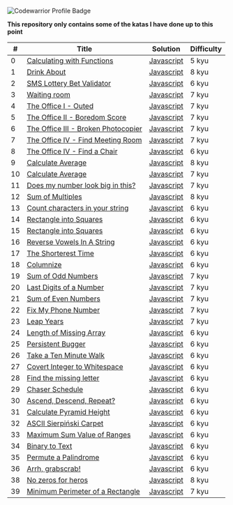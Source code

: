 ![Codewarrior Profile Badge](https://www.codewars.com/users/withLuis/badges/large
)

**This repository only contains some of the katas I have done up to this point**


| # | Title | Solution | Difficulty |
|---| ----- | -------- | ---------- |
|0|[Calculating with Functions](https://www.codewars.com/kata/525f3eda17c7cd9f9e000b39/train/javascript)|[Javascript](https://github.com/Luis0lo/codewars-vault/blob/main/5kyu/CalculatingWithFunctions.js)|5 kyu|
|1|[Drink About](https://www.codewars.com/kata/56170e844da7c6f647000063/train/javascript)|[Javascript](https://github.com/Luis0lo/codewars-vault/blob/main/8kyu/DrinkAbout.js)|8 kyu|
|2|[SMS Lottery Bet Validator](https://www.codewars.com/kata/59a3e2897ac7fd05f800005f)|[Javascript](https://github.com/Luis0lo/codewars-vault/blob/main/6kyu/SMSLotteryBetValidator.js)|6 kyu|
|3|[Waiting room](https://www.codewars.com/kata/542f0c36d002f8cd8a0005e5/train/javascript)|[Javascript](https://github.com/Luis0lo/codewars-vault/blob/main/7kyu/waitingRoom.js)|7 kyu|
|4|[The Office I - Outed](https://www.codewars.com/kata/57ecf6efc7fe13eb070000e1/train/javascript)|[Javascript](https://github.com/Luis0lo/codewars-vault/blob/main/7kyu/theOfficeI-Outed.js)|7 kyu|
|5|[The Office II - Boredom Score](https://www.codewars.com/kata/57ed4cef7b45ef8774000014/train/javascript)|[Javascript](https://github.com/Luis0lo/codewars-vault/blob/main/7kyu/theOfficeII-BoredomScore.js)|7 kyu|
|6|[The Office III - Broken Photocopier](https://www.codewars.com/kata/57ed56657b45ef922300002b/train/javascript)|[Javascript](https://github.com/Luis0lo/codewars-vault/blob/main/7kyu/theOfficeIII-BrokenPhotocopier.js)|7 kyu|
|7|[The Office IV - Find Meeting Room](https://www.codewars.com/kata/57f604a21bd4fe771b00009c/train/javascript)|[Javascript](https://github.com/Luis0lo/codewars-vault/blob/main/7kyu/theOfficeIV-FindAMeetingRoom.js)|7 kyu|
|8|[The Office IV - Find a Chair](https://www.codewars.com/kata/57f6051c3ff02f3b7300008b/train/javascript)|[Javascript](https://github.com/Luis0lo/codewars-vault/blob/main/6kyu/theOfficeV-FindChair.js)|6 kyu|
|9|[Calculate Average](https://www.codewars.com/kata/57a2013acf1fa5bfc4000921/train/javascript)|[Javascript](https://github.com/Luis0lo/codewars-vault/blob/main/8kyu/calculateAverage.js)|8 kyu|
|10|[Calculate Average](https://www.codewars.com/kata/5adadcb36edb07df5600092e/train/javascript)|[Javascript](https://github.com/Luis0lo/codewars-vault/blob/main/7kyu/count7Wonders.js)|7 kyu|
|11|[Does my number look big in this?](https://www.codewars.com/kata/5287e858c6b5a9678200083c/solutions/javascript)|[Javascript](https://github.com/Luis0lo/codewars-vault/blob/main/7kyu/isNarcissistic.js)|7 kyu|
|12|[Sum of Multiples](https://www.codewars.com/kata/57241e0f440cd279b5000829/train/javascript)|[Javascript](https://github.com/Luis0lo/codewars-vault/blob/main/8kyu/sumOfMultiples.js)|8 kyu|
|13|[Count characters in your string](https://www.codewars.com/kata/52efefcbcdf57161d4000091/train/javascript)|[Javascript](https://github.com/Luis0lo/codewars-vault/blob/main/6kyu/countCharInString.js)|6 kyu|
|14|[Rectangle into Squares](https://www.codewars.com/kata/55466989aeecab5aac00003e/train/javascript)|[Javascript](https://github.com/Luis0lo/codewars-vault/blob/main/6kyu/rectangleIntoSquares.js)|6 kyu|
|15|[Rectangle into Squares](https://www.codewars.com/kata/534d2f5b5371ecf8d2000a08/train/javascript)|[Javascript](https://github.com/Luis0lo/codewars-vault/blob/main/6kyu/multiplicationTable.js)|6 kyu|
|16|[Reverse Vowels In A String](https://www.codewars.com/kata/585db3e8eec141ce9a00008f/train/javascript)|[Javascript](https://github.com/Luis0lo/codewars-vault/blob/main/6kyu/reverseVowels.js)|6 kyu|
|17|[The Shorterest Time](https://www.codewars.com/kata/5953c6f8af7ac14fd4000021/train/javascript)|[Javascript](https://github.com/Luis0lo/codewars-vault/blob/main/6kyu/theShorterestTime.js)|6 kyu|
|18|[Columnize](https://www.codewars.com/kata/6087bb6050a6230049a068f1/train/javascript)|[Javascript](https://github.com/Luis0lo/codewars-vault/blob/main/6kyu/columnize.js)|6 kyu|
|19|[Sum of Odd Numbers](https://www.codewars.com/kata/55fd2d567d94ac3bc9000064/train/javascript)|[Javascript](https://github.com/Luis0lo/codewars-vault/blob/main/7kyu/sumOddNumbers.js)|7 kyu|
|20|[Last Digits of a Number](https://www.codewars.com/kata/5cd5ba1ce4471a00256930c0/train/javascript)|[Javascript](https://github.com/Luis0lo/codewars-vault/blob/main/7kyu/lastDigits.js)|7 kyu|
|21|[Sum of Even Numbers](https://www.codewars.com/kata/586beb5ba44cfc44ed0006c3/train/javascript)|[Javascript](https://github.com/Luis0lo/codewars-vault/blob/main/7kyu/sumEvenNumbers.js)|7 kyu|
|22|[Fix My Phone Number](https://www.codewars.com/kata/596343a24489a8b2a00000a2/train/javascript)|[Javascript](https://github.com/Luis0lo/codewars-vault/blob/main/7kyu/fixMyPhoneNumber.js)|7 kyu|
|23|[Leap Years](https://www.codewars.com/kata/526c7363236867513f0005ca/train/javascript)|[Javascript](https://github.com/Luis0lo/codewars-vault/blob/main/7kyu/leapYears.js)|7 kyu|
|24|[Length of Missing Array](https://www.codewars.com/kata/57b6f5aadb5b3d0ae3000611/train/javascript)|[Javascript](https://github.com/Luis0lo/codewars-vault/blob/main/6kyu/lengthOfMissingArray.js)|6 kyu|
|25|[Persistent Bugger](https://www.codewars.com/kata/55bf01e5a717a0d57e0000ec/train/javascript)|[Javascript](https://github.com/Luis0lo/codewars-vault/blob/main/6kyu/persistentBugger.js)|6 kyu|
|26|[Take a Ten Minute Walk](https://www.codewars.com/kata/54da539698b8a2ad76000228/train/javascript)|[Javascript](https://github.com/Luis0lo/codewars-vault/blob/main/6kyu/tenMinutesWalk.js)|6 kyu|
|27|[Covert Integer to Whitespace](https://www.codewars.com/kata/55b350026cc02ac1a7000032/train/javascript)|[Javascript](https://github.com/Luis0lo/codewars-vault/blob/main/6kyu/integerToWhitespace.js)|6 kyu|
|28|[Find the missing letter](https://www.codewars.com/kata/5839edaa6754d6fec10000a2/train/javascript)|[Javascript](https://github.com/Luis0lo/codewars-vault/blob/main/6kyu/findMissingLetter.js)|6 kyu|
|29|[Chaser Schedule](https://www.codewars.com/kata/628df6b29070907ecb3c2d83/train/javascript)|[Javascript](https://github.com/Luis0lo/codewars-vault/blob/main/6kyu/chaserSchedule.js)|6 kyu|
|30|[Ascend, Descend, Repeat?](https://www.codewars.com/kata/62ca07aaedc75c88fb95ee2f/javascript)|[Javascript](https://github.com/Luis0lo/codewars-vault/blob/main/6kyu/ascendDescendRepeat.js)|6 kyu|
|31|[Calculate Pyramid Height](https://www.codewars.com/kata/56968ce7753513604b000055/train/javascript)|[Javascript](https://github.com/Luis0lo/codewars-vault/blob/main/6kyu/calculatePyramidHeight.js)|6 kyu|
|32|[ASCII Sierpiński Carpet](https://www.codewars.com/kata/630006e1b4e54c7a7e943679/train/javascript)|[Javascript](https://github.com/Luis0lo/codewars-vault/blob/main/6kyu/asciiCarpet.js)|6 kyu|
|33|[Maximum Sum Value of Ranges](https://www.codewars.com/kata/583d10c03f02f41462000137/train/javascript)|[Javascript](https://github.com/Luis0lo/codewars-vault/blob/main/6kyu/maximumSumOfRanges.js)|6 kyu|
|34|[Binary to Text](https://www.codewars.com/kata/5583d268479559400d000064/train/javascript)|[Javascript](https://github.com/Luis0lo/codewars-vault/blob/main/6kyu/binaryToText.js)|6 kyu|
|35|[Permute a Palindrome](https://www.codewars.com/kata/58ae6ae22c3aaafc58000079/train/javascript)|[Javascript](https://github.com/Luis0lo/codewars-vault/blob/main/6kyu/permutePalindrome.js)|6 kyu|
|36|[Arrh, grabscrab!](https://www.codewars.com/kata/52b305bec65ea40fe90007a7/train/javascript)|[Javascript](https://github.com/Luis0lo/codewars-vault/blob/main/6kyu/arrhGrabscrab.js)|6 kyu|
|38|[No zeros for heros](https://www.codewars.com/kata/570a6a46455d08ff8d001002/train/javascript)|[Javascript](https://github.com/Luis0lo/codewars-vault/blob/main/8kyu/noZerosForHeros.js)|8 kyu|
|39|[Minimum Perimeter of a Rectangle](https://www.codewars.com/kata/5826f54cc60c7e5266000baf/train/javascript)|[Javascript](https://github.com/Luis0lo/codewars-vault/blob/main/7kyu/minimumPerimeterRectangle.js)|7 kyu|
